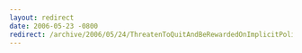 ```yaml
---
layout: redirect
date: 2006-05-23 -0800
redirect: /archive/2006/05/24/ThreatenToQuitAndBeRewardedOnImplicitPolicies.aspx/
---
```

